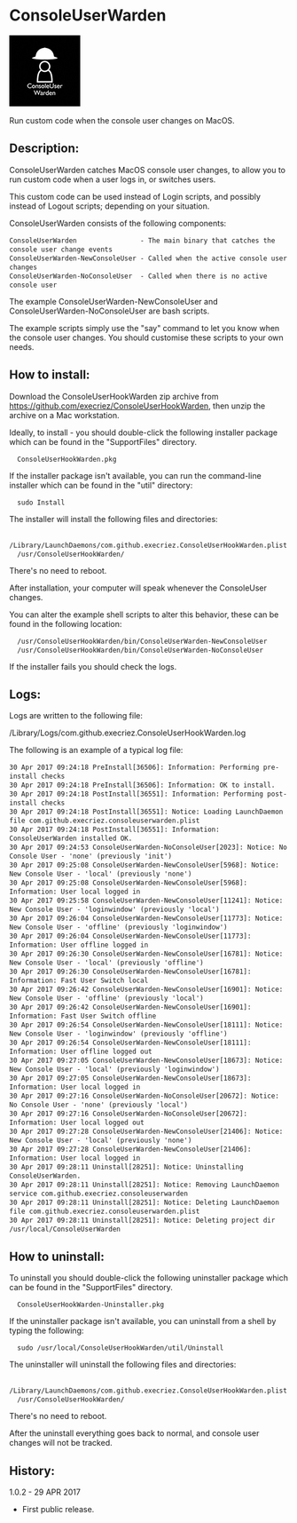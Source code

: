 # ConsoleUserWarden
![Logo](images/ConsoleUserWarden.jpg "Logo")

Run custom code when the console user changes on MacOS.

## Description:

ConsoleUserWarden catches MacOS console user changes, to allow you to run custom code when a user logs in, or switches users.

This custom code can be used instead of Login scripts, and possibly instead of Logout scripts; depending on your situation.

ConsoleUserWarden consists of the following components:

	ConsoleUserWarden                - The main binary that catches the console user change events
	ConsoleUserWarden-NewConsoleUser - Called when the active console user changes
	ConsoleUserWarden-NoConsoleUser  - Called when there is no active console user  

The example ConsoleUserWarden-NewConsoleUser and ConsoleUserWarden-NoConsoleUser are bash scripts.

The example scripts simply use the "say" command to let you know when the console user changes. You should customise these scripts to your own needs.


## How to install:

Download the ConsoleUserHookWarden zip archive from <https://github.com/execriez/ConsoleUserHookWarden>, then unzip the archive on a Mac workstation.

Ideally, to install - you should double-click the following installer package which can be found in the "SupportFiles" directory.

	  ConsoleUserHookWarden.pkg
	
If the installer package isn't available, you can run the command-line installer which can be found in the "util" directory:

	  sudo Install

The installer will install the following files and directories:

	  /Library/LaunchDaemons/com.github.execriez.ConsoleUserHookWarden.plist
	  /usr/ConsoleUserHookWarden/

There's no need to reboot.

After installation, your computer will speak whenever the ConsoleUser changes.
 
You can alter the example shell scripts to alter this behavior, these can be found in the following location:

	  /usr/ConsoleUserHookWarden/bin/ConsoleUserWarden-NewConsoleUser
	  /usr/ConsoleUserHookWarden/bin/ConsoleUserWarden-NoConsoleUser

If the installer fails you should check the logs.

## Logs:

Logs are written to the following file:

  /Library/Logs/com.github.execriez.ConsoleUserHookWarden.log
  
The following is an example of a typical log file:

	30 Apr 2017 09:24:18 PreInstall[36506]: Information: Performing pre-install checks
	30 Apr 2017 09:24:18 PreInstall[36506]: Information: OK to install.
	30 Apr 2017 09:24:18 PostInstall[36551]: Information: Performing post-install checks
	30 Apr 2017 09:24:18 PostInstall[36551]: Notice: Loading LaunchDaemon file com.github.execriez.consoleuserwarden.plist
	30 Apr 2017 09:24:18 PostInstall[36551]: Information: ConsoleUserWarden installed OK.
	30 Apr 2017 09:24:53 ConsoleUserWarden-NoConsoleUser[2023]: Notice: No Console User - 'none' (previously 'init')
	30 Apr 2017 09:25:08 ConsoleUserWarden-NewConsoleUser[5968]: Notice: New Console User - 'local' (previously 'none')
	30 Apr 2017 09:25:08 ConsoleUserWarden-NewConsoleUser[5968]: Information: User local logged in
	30 Apr 2017 09:25:58 ConsoleUserWarden-NewConsoleUser[11241]: Notice: New Console User - 'loginwindow' (previously 'local')
	30 Apr 2017 09:26:04 ConsoleUserWarden-NewConsoleUser[11773]: Notice: New Console User - 'offline' (previously 'loginwindow')
	30 Apr 2017 09:26:04 ConsoleUserWarden-NewConsoleUser[11773]: Information: User offline logged in
	30 Apr 2017 09:26:30 ConsoleUserWarden-NewConsoleUser[16781]: Notice: New Console User - 'local' (previously 'offline')
	30 Apr 2017 09:26:30 ConsoleUserWarden-NewConsoleUser[16781]: Information: Fast User Switch local
	30 Apr 2017 09:26:42 ConsoleUserWarden-NewConsoleUser[16901]: Notice: New Console User - 'offline' (previously 'local')
	30 Apr 2017 09:26:42 ConsoleUserWarden-NewConsoleUser[16901]: Information: Fast User Switch offline
	30 Apr 2017 09:26:54 ConsoleUserWarden-NewConsoleUser[18111]: Notice: New Console User - 'loginwindow' (previously 'offline')
	30 Apr 2017 09:26:54 ConsoleUserWarden-NewConsoleUser[18111]: Information: User offline logged out
	30 Apr 2017 09:27:05 ConsoleUserWarden-NewConsoleUser[18673]: Notice: New Console User - 'local' (previously 'loginwindow')
	30 Apr 2017 09:27:05 ConsoleUserWarden-NewConsoleUser[18673]: Information: User local logged in
	30 Apr 2017 09:27:16 ConsoleUserWarden-NoConsoleUser[20672]: Notice: No Console User - 'none' (previously 'local')
	30 Apr 2017 09:27:16 ConsoleUserWarden-NoConsoleUser[20672]: Information: User local logged out
	30 Apr 2017 09:27:28 ConsoleUserWarden-NewConsoleUser[21406]: Notice: New Console User - 'local' (previously 'none')
	30 Apr 2017 09:27:28 ConsoleUserWarden-NewConsoleUser[21406]: Information: User local logged in
	30 Apr 2017 09:28:11 Uninstall[28251]: Notice: Uninstalling ConsoleUserWarden.
	30 Apr 2017 09:28:11 Uninstall[28251]: Notice: Removing LaunchDaemon service com.github.execriez.consoleuserwarden
	30 Apr 2017 09:28:11 Uninstall[28251]: Notice: Deleting LaunchDaemon file com.github.execriez.consoleuserwarden.plist
	30 Apr 2017 09:28:11 Uninstall[28251]: Notice: Deleting project dir /usr/local/ConsoleUserWarden
 

## How to uninstall:

To uninstall you should double-click the following uninstaller package which can be found in the "SupportFiles" directory.

	  ConsoleUserHookWarden-Uninstaller.pkg
	
If the uninstaller package isn't available, you can uninstall from a shell by typing the following:

	  sudo /usr/local/ConsoleUserHookWarden/util/Uninstall

The uninstaller will uninstall the following files and directories:

	  /Library/LaunchDaemons/com.github.execriez.ConsoleUserHookWarden.plist
	  /usr/ConsoleUserHookWarden/

There's no need to reboot.

After the uninstall everything goes back to normal, and console user changes will not be tracked.

## History:

1.0.2 - 29 APR 2017

* First public release.
